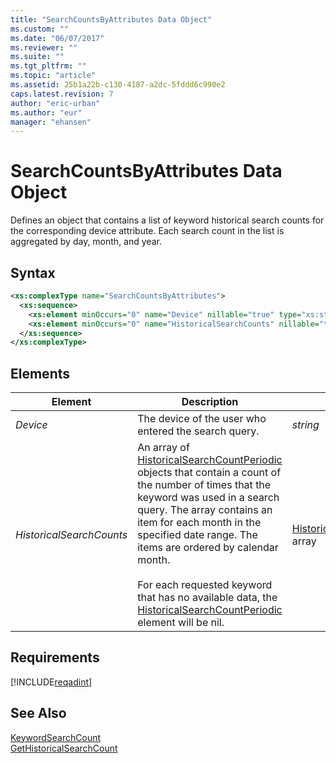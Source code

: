 ```yaml
---
title: "SearchCountsByAttributes Data Object"
ms.custom: ""
ms.date: "06/07/2017"
ms.reviewer: ""
ms.suite: ""
ms.tgt_pltfrm: ""
ms.topic: "article"
ms.assetid: 25b1a22b-c130-4187-a2dc-5fddd6c990e2
caps.latest.revision: 7
author: "eric-urban"
ms.author: "eur"
manager: "ehansen"
---
```

# SearchCountsByAttributes Data Object
Defines an object that contains a list of keyword historical search counts for the corresponding device attribute. Each search count in the list is aggregated by day, month, and year.

## Syntax

```xml
<xs:complexType name="SearchCountsByAttributes">
  <xs:sequence>
    <xs:element minOccurs="0" name="Device" nillable="true" type="xs:string"/>
    <xs:element minOccurs="0" name="HistoricalSearchCounts" nillable="true" type="tns:ArrayOfHistoricalSearchCountPeriodic"/>
  </xs:sequence>
</xs:complexType>
```

## <a name="Elements"></a>Elements

|Element|Description|Data Type|
|-----------|---------------|-------------|
|*Device*|The device of the user who entered the search query.|*string*|
|*HistoricalSearchCounts*|An array of [HistoricalSearchCountPeriodic](../adinsight-api/historicalsearchcountperiodic-data-object.md) objects that contain a count of the number of times that the keyword was used in a search query. The array contains an item for each month in the specified date range. The items are ordered by calendar month.<br /><br />For each requested keyword that has no available data, the [HistoricalSearchCountPeriodic](../adinsight-api/historicalsearchcountperiodic-data-object.md) element will be nil.|[HistoricalSearchCountPeriodic](../adinsight-api/historicalsearchcountperiodic-data-object.md) array|

## Requirements
[!INCLUDE[reqadint](../adinsight-api/includes/reqadint.md)]
## See Also
[KeywordSearchCount](../adinsight-api/keywordsearchcount-data-object.md)  
[GetHistoricalSearchCount](../adinsight-api/gethistoricalsearchcount-service-operation.md)  

